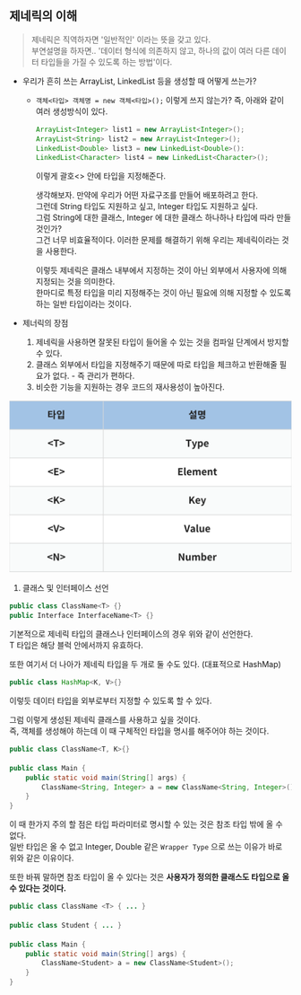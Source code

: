## 제네릭의 이해
> 제네릭은 직역하자면 '일반적인' 이라는 뜻을 갖고 있다.  
> 부연설명을 하자면.. '데이터 형식에 의존하지 않고, 하나의 값이 여러 다른 데이터 타입들을 가질 수 있도록 하는 방법'이다.  


* 우리가 흔히 쓰는 ArrayList, LinkedList 등을 생성할 때 어떻게 쓰는가?
  * `객체<타입> 객체명 = new 객체<타입>();` 이렇게 쓰지 않는가? 즉, 아래와 같이 여러 생성방식이 있다.
    ```java
    ArrayList<Integer> list1 = new ArrayList<Integer>();
    ArrayList<String> list2 = new ArrayList<Integer>();
    LinkedList<Double> list3 = new LinkedList<Double>():
    LinkedList<Character> list4 = new LinkedList<Character>();
    ```

    이렇게 괄호<> 안에 타입을 지정해준다.

    생각해보자. 만약에 우리가 어떤 자료구조를 만들어 배포하려고 한다.  
    그런데 String 타입도 지원하고 싶고, Integer 타입도 지원하고 싶다.  
    그럼 String에 대한 클래스, Integer 에 대한 클래스 하나하나 타입에 따라 만들 것인가?  
    그건 너무 비효율적이다. 이러한 문제를 해결하기 위해 우리는 제네릭이라는 것을 사용한다.

    이렇듯 제네릭은 클래스 내부에서 지정하는 것이 아닌 외부에서 사용자에 의해 지정되는 것을 의미한다.  
    한마디로 특정 타입을 미리 지정해주는 것이 아닌 필요에 의해 지정할 수 있도록 하는 일반 타입이라는 것이다.  


* 제너릭의 장점
    1. 제네릭을 사용하면 잘못된 타입이 들어올 수 있는 것을 컴파일 단계에서 방지할 수 있다.
    2. 클래스 외부에서 타입을 지정해주기 때문에 따로 타입을 체크하고 반환해줄 필요가 없다. - 즉 관리가 편하다.
    3. 비슷한 기능을 지원하는 경우 코드의 재사용성이 높아진다.

<img src="../../img/generic-type.png" width="650px">

1. 클래스 및 인터페이스 선언
```java
public class ClassName<T> {}
public Interface InterfaceName<T> {}
```

기본적으로 제네릭 타입의 클래스나 인터페이스의 경우 위와 같이 선언한다.  
T 타입은 해당 블럭 안에서까지 유효하다.  

또한 여기서 더 나아가 제네릭 타입을 두 개로 둘 수도 있다. (대표적으로 HashMap)

```java
public class HashMap<K, V>{}
```

이렇듯 데이터 타입을 외부로부터 지정할 수 있도록 할 수 있다.

그럼 이렇게 생성된 제네릭 클래스를 사용하고 싶을 것이다.  
즉, 객체를 생성해야 하는데 이 때 구체적인 타입을 명시를 해주어야 하는 것이다.  

```java
public class ClassName<T, K>{}

public class Main {
	public static void main(String[] args) {
		ClassName<String, Integer> a = new ClassName<String, Integer>();
	}
}
```

이 때 한가지 주의 할 점은 타입 파라미터로 명시할 수 있는 것은 참조 타입 밖에 올 수 없다.  
일반 타입은 올 수 없고 Integer, Double 같은 `Wrapper Type` 으로 쓰는 이유가 바로 위와 같은 이유이다.  

또한 바꿔 말하면 참조 타입이 올 수 있다는 것은 **사용자가 정의한 클래스도 타입으로 올 수 있다는 것이다.**  

```java
public class ClassName <T> { ... }
 
public class Student { ... }
 
public class Main {
	public static void main(String[] args) {
		ClassName<Student> a = new ClassName<Student>();
	}
}
```
